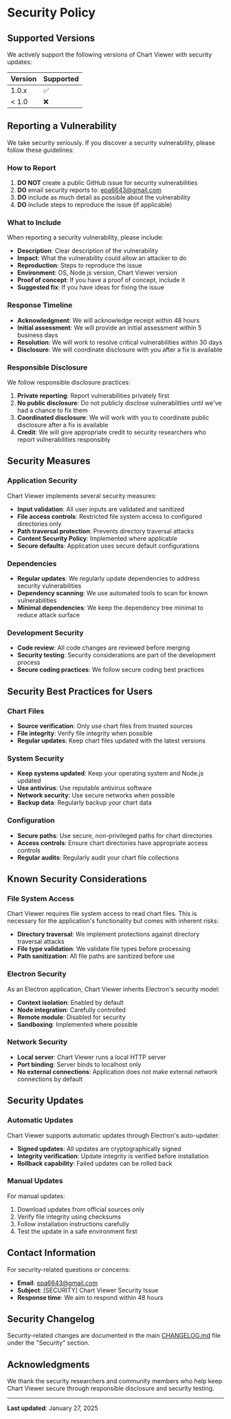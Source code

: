 # Security Policy

## Supported Versions

We actively support the following versions of Chart Viewer with security updates:

| Version | Supported          |
| ------- | ------------------ |
| 1.0.x   | :white_check_mark: |
| < 1.0   | :x:                |

## Reporting a Vulnerability

We take security seriously. If you discover a security vulnerability, please follow these guidelines:

### How to Report

1. **DO NOT** create a public GitHub issue for security vulnerabilities
2. **DO** email security reports to: epa6643@gmail.com
3. **DO** include as much detail as possible about the vulnerability
4. **DO** include steps to reproduce the issue (if applicable)

### What to Include

When reporting a security vulnerability, please include:

- **Description**: Clear description of the vulnerability
- **Impact**: What the vulnerability could allow an attacker to do
- **Reproduction**: Steps to reproduce the issue
- **Environment**: OS, Node.js version, Chart Viewer version
- **Proof of concept**: If you have a proof of concept, include it
- **Suggested fix**: If you have ideas for fixing the issue

### Response Timeline

- **Acknowledgment**: We will acknowledge receipt within 48 hours
- **Initial assessment**: We will provide an initial assessment within 5 business days
- **Resolution**: We will work to resolve critical vulnerabilities within 30 days
- **Disclosure**: We will coordinate disclosure with you after a fix is available

### Responsible Disclosure

We follow responsible disclosure practices:

1. **Private reporting**: Report vulnerabilities privately first
2. **No public disclosure**: Do not publicly disclose vulnerabilities until we've had a chance to fix them
3. **Coordinated disclosure**: We will work with you to coordinate public disclosure after a fix is available
4. **Credit**: We will give appropriate credit to security researchers who report vulnerabilities responsibly

## Security Measures

### Application Security

Chart Viewer implements several security measures:

- **Input validation**: All user inputs are validated and sanitized
- **File access controls**: Restricted file system access to configured directories only
- **Path traversal protection**: Prevents directory traversal attacks
- **Content Security Policy**: Implemented where applicable
- **Secure defaults**: Application uses secure default configurations

### Dependencies

- **Regular updates**: We regularly update dependencies to address security vulnerabilities
- **Dependency scanning**: We use automated tools to scan for known vulnerabilities
- **Minimal dependencies**: We keep the dependency tree minimal to reduce attack surface

### Development Security

- **Code review**: All code changes are reviewed before merging
- **Security testing**: Security considerations are part of the development process
- **Secure coding practices**: We follow secure coding best practices

## Security Best Practices for Users

### Chart Files

- **Source verification**: Only use chart files from trusted sources
- **File integrity**: Verify file integrity when possible
- **Regular updates**: Keep chart files updated with the latest versions

### System Security

- **Keep systems updated**: Keep your operating system and Node.js updated
- **Use antivirus**: Use reputable antivirus software
- **Network security**: Use secure networks when possible
- **Backup data**: Regularly backup your chart data

### Configuration

- **Secure paths**: Use secure, non-privileged paths for chart directories
- **Access controls**: Ensure chart directories have appropriate access controls
- **Regular audits**: Regularly audit your chart file collections

## Known Security Considerations

### File System Access

Chart Viewer requires file system access to read chart files. This is necessary for the application's functionality but comes with inherent risks:

- **Directory traversal**: We implement protections against directory traversal attacks
- **File type validation**: We validate file types before processing
- **Path sanitization**: All file paths are sanitized before use

### Electron Security

As an Electron application, Chart Viewer inherits Electron's security model:

- **Context isolation**: Enabled by default
- **Node integration**: Carefully controlled
- **Remote module**: Disabled for security
- **Sandboxing**: Implemented where possible

### Network Security

- **Local server**: Chart Viewer runs a local HTTP server
- **Port binding**: Server binds to localhost only
- **No external connections**: Application does not make external network connections by default

## Security Updates

### Automatic Updates

Chart Viewer supports automatic updates through Electron's auto-updater:

- **Signed updates**: All updates are cryptographically signed
- **Integrity verification**: Update integrity is verified before installation
- **Rollback capability**: Failed updates can be rolled back

### Manual Updates

For manual updates:

1. Download updates from official sources only
2. Verify file integrity using checksums
3. Follow installation instructions carefully
4. Test the update in a safe environment first

## Contact Information

For security-related questions or concerns:

- **Email**: epa6643@gmail.com
- **Subject**: [SECURITY] Chart Viewer Security Issue
- **Response time**: We aim to respond within 48 hours

## Security Changelog

Security-related changes are documented in the main [CHANGELOG.md](CHANGELOG.md) file under the "Security" section.

## Acknowledgments

We thank the security researchers and community members who help keep Chart Viewer secure through responsible disclosure and security testing.

---

**Last updated**: January 27, 2025
